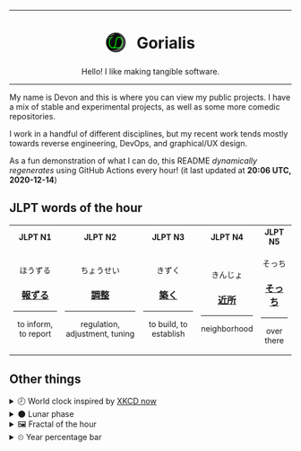 ***

<h1 align="center">
<sub>
    <img src="readme/resources/avatar.png" height="36">
</sub>
&nbsp;
Gorialis
</h1>
<p align="center">
Hello! I like making tangible software.
</p>

***

My name is Devon and this is where you can view my public projects. I have a mix of stable and experimental projects, as well as some more comedic repositories.

I work in a handful of different disciplines, but my recent work tends mostly towards reverse engineering, DevOps, and graphical/UX design.

As a fun demonstration of what I can do, this README *dynamically regenerates* using GitHub Actions every hour! (it last updated at **20:06 UTC, 2020-12-14**)

<h2>JLPT words of the hour</h2>
<table>
    <tr>
        <th>JLPT N1</th>
        <th>JLPT N2</th>
        <th>JLPT N3</th>
        <th>JLPT N4</th>
        <th>JLPT N5</th>
    </tr>
    <tr>
        <td>
            <p align="center">ほうずる</p>
            <h3 align="center"><b><a href="https://jisho.org/search/%E5%A0%B1%E3%81%9A%E3%82%8B">報ずる</a></b></h3>
            <hr>
            <p align="center">to inform,<wbr> to report</p>
        </td>
        <td>
            <p align="center">ちょうせい</p>
            <h3 align="center"><b><a href="https://jisho.org/search/%E8%AA%BF%E6%95%B4">調整</a></b></h3>
            <hr>
            <p align="center">regulation,<wbr> adjustment,<wbr> tuning</p>
        </td>
        <td>
            <p align="center">きずく</p>
            <h3 align="center"><b><a href="https://jisho.org/search/%E7%AF%89%E3%81%8F">築く</a></b></h3>
            <hr>
            <p align="center">to build,<wbr> to establish</p>
        </td>
        <td>
            <p align="center">きんじょ</p>
            <h3 align="center"><b><a href="https://jisho.org/search/%E8%BF%91%E6%89%80">近所</a></b></h3>
            <hr>
            <p align="center">neighborhood</p>
        </td>
        <td>
            <p align="center">そっち</p>
            <h3 align="center"><b><a href="https://jisho.org/search/%E3%81%9D%E3%81%A3%E3%81%A1">そっち</a></b></h3>
            <hr>
            <p align="center">over there</p>
        </td>
    </tr>
</table>

<h2>Other things</h2>
<details>
<summary>🕗  World clock inspired by <a href="https://xkcd.com/now">XKCD now</a></summary>

> <img src="generated/now.png" width="512">

</details>
<details>
<summary>🌑 Lunar phase</summary>

The moon is approximately 2.58% through its phase (New Moon).

</details>
<details>
<summary>&#x1f5bc; Fractal of the hour</summary>

> <img src="generated/fractal.png" width="512">

</details>
<details>
<summary>&#x23f2; Year percentage bar</summary>
<pre><code>2020 [███████████████████▁] 95.31%</code></pre>
</details>
